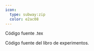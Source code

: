 ```yaml
---
icon: 
  type: subway:zip
  color: e2ac08 
---
```

Código fuente .tex

Código fuente del libro de experimentos.